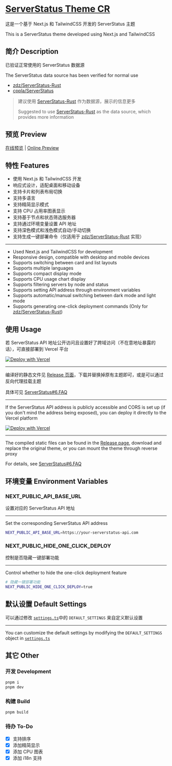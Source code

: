 # [ServerStatus Theme CR](https://github.com/LufsX/ServerStatus-Theme-CR)

这是一个基于 Next.js 和 TailwindCSS 开发的 ServerStatus 主题

This is a ServerStatus theme developed using Next.js and TailwindCSS

## 简介 Description

已验证正常使用的 ServerStatus 数据源

The ServerStatus data source has been verified for normal use

- [zdz/ServerStatus-Rust](https://github.com/zdz/ServerStatus-Rust)
- [cppla/ServerStatus](https://github.com/cppla/ServerStatus)

> 建议使用 [ServerStatus-Rust](https://github.com/zdz/ServerStatus-Rust) 作为数据源，展示的信息更多
>
> Suggested to use [ServerStatus-Rust](https://github.com/zdz/ServerStatus-Rust) as the data source, which provides more information

## 预览 Preview

[在线预览](https://sstcr.isteed.cc) | [Online Preview](https://serverstatus-theme-cr.vercel.app)

## 特性 Features

- 使用 Next.js 和 TailwindCSS 开发
- 响应式设计，适配桌面和移动设备
- 支持卡片和列表布局切换
- 支持多语言
- 支持精简显示模式
- 支持 CPU 占用率图表显示
- 支持基于节点和状态筛选服务器
- 支持通过环境变量设置 API 地址
- 支持深色模式和浅色模式自动/手动切换
- 支持生成一键部署命令（仅适用于 [zdz/ServerStatus-Rust](https://github.com/zdz/ServerStatus-Rust) 实现）

---

- Used Next.js and TailwindCSS for development
- Responsive design, compatible with desktop and mobile devices
- Supports switching between card and list layouts
- Supports multiple languages
- Supports compact display mode
- Supports CPU usage chart display
- Supports filtering servers by node and status
- Supports setting API address through environment variables
- Supports automatic/manual switching between dark mode and light mode
- Supports generating one-click deployment commands (Only for [zdz/ServerStatus-Rust](https://github.com/zdz/ServerStatus-Rust))

## 使用 Usage

若 ServerStatus API 地址公开访问且设置好了跨域访问（不在意地址暴露的话），可直接部署到 Vercel 平台

[![Deploy with Vercel](https://vercel.com/button)](https://vercel.com/new/git/clone?repository-url=https%3A%2F%2Fgithub.com%2FLufsX%2FServerStatus-Theme-CR&env=NEXT_PUBLIC_API_BASE_URL)

---

编译好的静态文件见 [Release 页面](https://github.com/LufsX/ServerStatus-Theme-CR/releases)，下载并替换掉原有主题即可，或是可以通过反向代理挂载主题

具体可见 [ServerStatus#6.FAQ](https://github.com/zdz/ServerStatus-Rust#6-faq)

---

If the ServerStatus API address is publicly accessible and CORS is set up (if you don't mind the address being exposed), you can deploy it directly to the Vercel platform

[![Deploy with Vercel](https://vercel.com/button)](https://vercel.com/new/git/clone?repository-url=https%3A%2F%2Fgithub.com%2FLufsX%2FServerStatus-Theme-CR&env=NEXT_PUBLIC_API_BASE_URL)

---

The compiled static files can be found in the [Release page](https://github.com/LufsX/ServerStatus-Theme-CR/releases), download and replace the original theme, or you can mount the theme through reverse proxy

For details, see [ServerStatus#6.FAQ](https://github.com/zdz/ServerStatus-Rust#6-faq)

## 环境变量 Environment Variables

### NEXT_PUBLIC_API_BASE_URL

设置对应的 ServerStatus API 地址

---

Set the corresponding ServerStatus API address

```bash
NEXT_PUBLIC_API_BASE_URL=https://your-serverstatus-api.com
```

### NEXT_PUBLIC_HIDE_ONE_CLICK_DEPLOY

控制是否隐藏一键部署功能

---

Control whether to hide the one-click deployment feature

```bash
# 隐藏一键部署功能
NEXT_PUBLIC_HIDE_ONE_CLICK_DEPLOY=true
```

## 默认设置 Default Settings

可以通过修改 [`settings.ts`](https://github.com/LufsX/ServerStatus-Theme-CR/blob/main/app/setting/settings.ts)中的 `DEFAULT_SETTINGS` 来自定义默认设置

---

You can customize the default settings by modifying the `DEFAULT_SETTINGS` object in [`settings.ts`](https://github.com/LufsX/ServerStatus-Theme-CR/blob/main/app/setting/settings.ts)

## 其它 Other

### 开发 Development

```bash
pnpm i
pnpm dev
```

### 构建 Build

```bash
pnpm build
```

### 待办 To-Do

- [x] 支持排序
- [x] 添加精简显示
- [x] 添加 CPU 图表
- [x] 添加 i18n 支持
